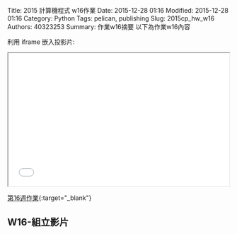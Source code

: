 Title: 2015 計算機程式 w16作業
Date: 2015-12-28 01:16
Modified: 2015-12-28 01:16
Category: Python
Tags: pelican, publishing
Slug: 2015cp_hw_w16
Authors: 40323253
Summary: 作業w16摘要
以下為作業w16內容

利用 iframe 嵌入投影片:

<iframe src="40323253_cp_w16.html" width="500" height="300"></iframe>

[第16週作業](40323253_cp_w16.html){:target="_blank"}

<h2>W16-組立影片</h2>

